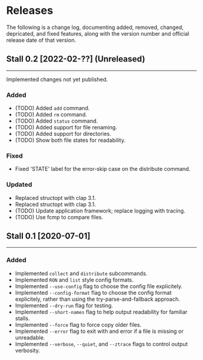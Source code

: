 
# Releases

The following is a change log, documenting added, removed, changed, depricated, and fixed features, along with the version number and official release date of that version.

## Stall 0.2  [2022-02-??] (Unreleased)
----------------------------------------------------

Implemented changes not yet published.

### Added
+ (TODO) Added `add` command.
+ (TODO) Added `rm` command.
+ (TODO) Added `status` command.
+ (TODO) Added support for file renaming.
+ (TODO) Added support for directories.
+ (TODO) Show both file states for readability.

### Fixed
+ Fixed 'STATE' label for the error-skip case on the distribute command.

### Updated
+ Replaced structopt with clap 3.1.
+ Replaced structopt with clap 3.1.
+ (TODO) Update application framework; replace logging with tracing.
+ (TODO) Use fcmp to compare files.


## Stall 0.1  [2020-07-01]
----------------------------------------------------

### Added
+ Implemented `collect` and `distribute` subcommands.
+ Implemented `RON` and `list` style config formats.
+ Implemented `--use-config` flag to choose the config file explicitely.
+ Implemented `--config-format` flag to choose the config format explicitely, rather than using the try-parse-and-fallback approach.
+ Implemented `--dry-run` flag for testing.
+ Implemented `--short-names` flag to help output readability for familiar stalls.
+ Implemented `--force` flag to force copy older files.
+ Implemented `--error` flag to exit with and error if a file is missing or unreadable.
+ Implemented `--verbose`, `--quiet`, and `--ztrace` flags to control output verbosity.
